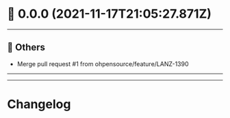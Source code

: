 # :confetti_ball: 0.0.0 (2021-11-17T21:05:27.871Z)
- - -
## :newspaper: Others
* Merge pull request #1 from ohpensource/feature/LANZ-1390
- - -
- - -
# Changelog
